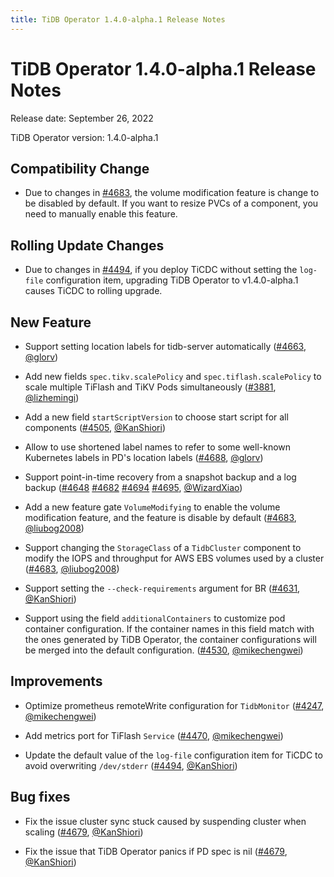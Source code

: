 ```yaml
---
title: TiDB Operator 1.4.0-alpha.1 Release Notes
---
```


# TiDB Operator 1.4.0-alpha.1 Release Notes

Release date: September 26, 2022

TiDB Operator version: 1.4.0-alpha.1

## Compatibility Change

- Due to changes in [#4683](https://github.com/pingcap/tidb-operator/pull/4683), the volume modification feature is change to be disabled by default. If you want to resize PVCs of a component, you need to manually enable this feature.

## Rolling Update Changes

- Due to changes in [#4494](https://github.com/pingcap/tidb-operator/pull/4494), if you deploy TiCDC without setting the `log-file` configuration item, upgrading TiDB Operator to v1.4.0-alpha.1 causes TiCDC to rolling upgrade. 

## New Feature

- Support setting location labels for tidb-server automatically ([#4663](https://github.com/pingcap/tidb-operator/pull/4663), [@glorv](https://github.com/glorv))

- Add new fields `spec.tikv.scalePolicy` and `spec.tiflash.scalePolicy` to scale multiple TiFlash and TiKV Pods simultaneously ([#3881](https://github.com/pingcap/tidb-operator/pull/3881), [@lizhemingi](https://github.com/lizhemingi))

- Add a new field `startScriptVersion` to choose start script for all components ([#4505](https://github.com/pingcap/tidb-operator/pull/4505), [@KanShiori](https://github.com/KanShiori))

- Allow to use shortened label names to refer to some well-known Kubernetes labels in PD's location labels ([#4688](https://github.com/pingcap/tidb-operator/pull/4688), [@glorv](https://github.com/glorv))

- Support point-in-time recovery from a snapshot backup and a log backup ([#4648](https://github.com/pingcap/tidb-operator/pull/4648) [#4682](https://github.com/pingcap/tidb-operator/pull/4682) [#4694](https://github.com/pingcap/tidb-operator/pull/4694) [#4695](https://github.com/pingcap/tidb-operator/pull/4695), [@WizardXiao](https://github.com/WizardXiao))

- Add a new feature gate `VolumeModifying` to enable the volume modification feature, and the feature is disable by default ([#4683](https://github.com/pingcap/tidb-operator/pull/4683), [@liubog2008](https://github.com/liubog2008))

- Support changing the `StorageClass` of a `TidbCluster` component to modify the IOPS and throughput for AWS EBS volumes used by a cluster ([#4683](https://github.com/pingcap/tidb-operator/pull/4683), [@liubog2008](https://github.com/liubog2008))

- Support setting the `--check-requirements` argument for BR ([#4631](https://github.com/pingcap/tidb-operator/pull/4631), [@KanShiori](https://github.com/KanShiori))

- Support using the field `additionalContainers` to customize pod container configuration. If the container names in this field match with the ones generated by TiDB Operator, the container configurations will be merged into the default configuration. ([#4530](https://github.com/pingcap/tidb-operator/pull/4530), [@mikechengwei](https://github.com/mikechengwei))

## Improvements

- Optimize prometheus remoteWrite configuration for `TidbMonitor` ([#4247](https://github.com/pingcap/tidb-operator/pull/4247), [@mikechengwei](https://github.com/mikechengwei))

- Add metrics port for TiFlash `Service` ([#4470](https://github.com/pingcap/tidb-operator/pull/4470), [@mikechengwei](https://github.com/mikechengwei))

- Update the default value of the `log-file` configuration item for TiCDC to avoid overwriting `/dev/stderr` ([#4494](https://github.com/pingcap/tidb-operator/pull/4494), [@KanShiori](https://github.com/KanShiori))

## Bug fixes

- Fix the issue cluster sync stuck caused by suspending cluster when scaling ([#4679](https://github.com/pingcap/tidb-operator/pull/4679), [@KanShiori](https://github.com/KanShiori))

- Fix the issue that TiDB Operator panics if PD spec is nil ([#4679](https://github.com/pingcap/tidb-operator/pull/4691), [@KanShiori](https://github.com/mahjonp))